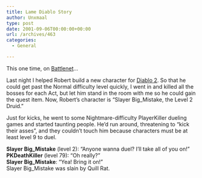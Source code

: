 ```yaml
---
title: Lame Diablo Story
author: Unxmaal
type: post
date: 2001-09-06T00:00:00+00:00
url: /archives/463
categories:
  - General

---
```

This one time, on [Battlenet][1]&#8230;

Last night I helped Robert build a new character for [Diablo 2][2]. So that he could get past the Normal difficulty level quickly, I went in and killed all the bosses for each Act, but let him stand in the room with me so he could gain the quest item. Now, Robert&#8217;s character is &#8220;Slayer Big_Mistake, the Level 2 Druid.&#8221; 

Just for kicks, he went to some Nightmare-difficulty PlayerKiller dueling games and started taunting people. He&#8217;d run around, threatening to &#8220;kick their asses&#8221;, and they couldn&#8217;t touch him because characters must be at least level 9 to duel. 

**Slayer Big_Mistake** (level 2): &#8220;Anyone wanna duel? I&#8217;ll take all of you on!&#8221;  
**PKDeathKiller** (level 79): &#8220;Oh really?&#8221;  
**Slayer Big_Mistake**: &#8220;Yea! Bring it on!&#8221;  
Slayer Big_Mistake was slain by Quill Rat.

 [1]: http://www.battle.net
 [2]: http://www.blizzard.net